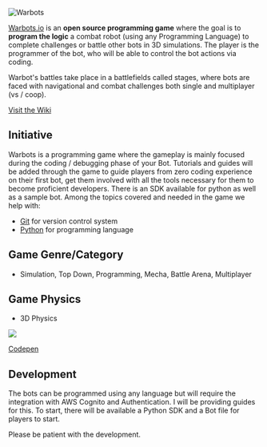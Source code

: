 ![Warbots](https://warbots.io/images/logo.png)

[Warbots.io](https://warbots.io) is an **open source programming game** where the goal is to **program the logic** a combat robot (using any Programming Language) to complete challenges or battle other bots in 3D simulations. The player is the programmer of the bot, who will be able to control the bot actions via coding.

Warbot's battles take place in a battlefields called stages, where bots are faced with navigational and combat challenges both single and multiplayer (vs / coop).

[Visit the Wiki](https://github.com/gianksp/warbots/wiki)

Initiative
----------

Warbots is a programming game where the gameplay is mainly focused during the coding / debugging phase of your Bot. Tutorials and guides will be added through the game to guide players from zero coding experience on their first bot, get them involved with all the tools necessary for them to become proficient developers. There is an SDK available for python as well as a sample bot. Among the topics covered and needed in the game we help with:

- [Git](https://github.com) for version control system
- [Python](https://www.learnpython.org/) for programming language

Game Genre/Category
-------------------

- Simulation, Top Down, Programming, Mecha, Battle Arena, Multiplayer

Game Physics
------------

- 3D Physics

![](http://i.imgur.com/zNdRzEJ.gif)

[Codepen](https://codepen.io/gianksp/pen/LLjqvM/#0)


Development
----------

The bots can be programmed using any language but will require the integration with AWS Cognito and Authentication. I will be providing guides for this. To start, there will be available a Python SDK and a Bot file for players to start.

Please be patient with the development.
